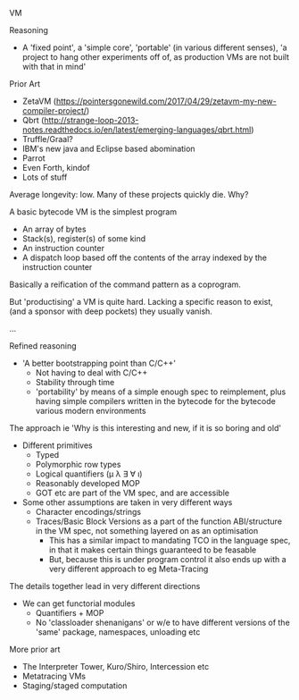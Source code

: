 VM

Reasoning
- A 'fixed point', a 'simple core', 'portable' (in various different senses), 'a project to hang other experiments off of, as production VMs are not built with that in mind'

Prior Art
- ZetaVM (https://pointersgonewild.com/2017/04/29/zetavm-my-new-compiler-project/)
- Qbrt (http://strange-loop-2013-notes.readthedocs.io/en/latest/emerging-languages/qbrt.html)
- Truffle/Graal?
- IBM's new java and Eclipse based abomination
- Parrot
- Even Forth, kindof
- Lots of stuff

Average longevity: low. Many of these projects quickly die. Why?

A basic bytecode VM is the simplest program
- An array of bytes
- Stack(s), register(s) of some kind
- An instruction counter
- A dispatch loop based off the contents of the array indexed by the instruction counter

Basically a reification of the command pattern as a coprogram.

But 'productising' a VM is quite hard. Lacking a specific reason to exist, (and a sponsor with deep pockets) they usually vanish.

...

Refined reasoning
- 'A better bootstrapping point than C/C++'
  - Not having to deal with C/C++
  - Stability through time
  - 'portability' by means of a simple enough spec to reimplement, plus having simple compilers written in the bytecode for the bytecode various modern environments

The approach
ie 'Why is this interesting and new, if it is so boring and old'
- Different primitives
  - Typed
  - Polymorphic row types
  - Logical quantifiers (μ λ ∃ ∀ ı)
  - Reasonably developed MOP
  - GOT etc are part of the VM spec, and are accessible
- Some other assumptions are taken in very different ways
  - Character encodings/strings
  - Traces/Basic Block Versions as a part of the function ABI/structure in the VM spec, not something layered on as an optimisation
    - This has a similar impact to mandating TCO in the language spec, in that it makes certain things guaranteed to be feasable
    - But, because this is under program control it also ends up with a very different approach to eg Meta-Tracing

The details together lead in very different directions
- We can get functorial modules
  - Quantifiers + MOP
  - No 'classloader shenanigans' or w/e to have different versions of the 'same' package, namespaces, unloading etc

More prior art
- The Interpreter Tower, Kuro/Shiro, Intercession etc
- Metatracing VMs
- Staging/staged computation
